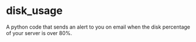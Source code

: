 # disk_usage
A python code that sends an alert to you on email when the disk percentage of your server is over 80%.
